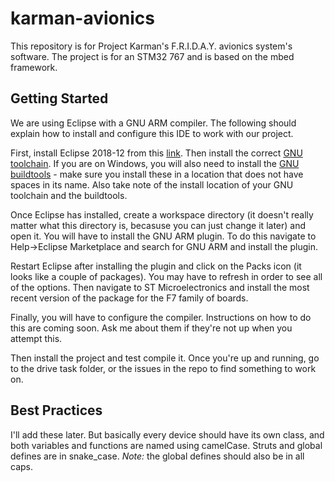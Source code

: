 # karman-avionics

This repository is for Project Karman's F.R.I.D.A.Y. avionics system's software. The project is for an STM32 767 and is based on the mbed framework.

## Getting Started

We are using Eclipse with a GNU ARM compiler. The following should explain how to install and configure this IDE to work with our project.

First, install Eclipse 2018-12 from this [link](https://www.eclipse.org/downloads/packages/). Then install the correct [GNU toolchain](https://developer.arm.com/open-source/gnu-toolchain/gnu-rm). If you are on Windows, you will also need to install the [GNU buildtools](https://gnu-mcu-eclipse.github.io/windows-build-tools/download/) - make sure you install these in a location that does not have spaces in its name. Also take note of the install location of your GNU toolchain and the buildtools.

Once Eclipse has installed, create a workspace directory (it doesn't really matter what this directory is, becasuse you can just change it later) and open it. You will have to install the GNU ARM plugin. To do this navigate to Help->Eclipse Marketplace and search for GNU ARM and install the plugin.

Restart Eclipse after installing the plugin and click on the Packs icon (it looks like a couple of packages). You may have to refresh in order to see all of the options. Then navigate to ST Microelectronics and install the most recent version of the package for the F7 family of boards.

Finally, you will have to configure the compiler. Instructions on how to do this are coming soon. Ask me about them if they're not up when you attempt this.

Then install the project and test compile it. Once you're up and running, go to the drive task folder, or the issues in the repo to find something to work on.

## Best Practices

I'll add these later. But basically every device should have its own class, and both variables and functions are named using camelCase. Struts and global defines are in snake_case. _Note:_ the global defines should also be in all caps. 
